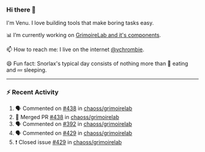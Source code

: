 ### Hi there 👋

I'm Venu. I love building tools that make boring tasks easy.

📊 I’m currently working on [GrimoireLab and it's components](https://chaoss.github.io/grimoirelab).

📫 How to reach me: I live on the internet [@vchrombie](https://www.google.co.in/search?q=vchrombie).

😄 Fun fact: Snorlax's typical day consists of nothing more than :doughnut: eating and :zzz: sleeping.

---

### :zap: Recent Activity

<!--START_SECTION:activity-->
1. 🗣 Commented on [#438](https://github.com/chaoss/grimoirelab/issues/438) in [chaoss/grimoirelab](https://github.com/chaoss/grimoirelab)
2. 🎉 Merged PR [#438](https://github.com/chaoss/grimoirelab/pull/438) in [chaoss/grimoirelab](https://github.com/chaoss/grimoirelab)
3. 🗣 Commented on [#392](https://github.com/chaoss/grimoirelab/issues/392) in [chaoss/grimoirelab](https://github.com/chaoss/grimoirelab)
4. 🗣 Commented on [#429](https://github.com/chaoss/grimoirelab/issues/429) in [chaoss/grimoirelab](https://github.com/chaoss/grimoirelab)
5. ❗️ Closed issue [#429](https://github.com/chaoss/grimoirelab/issues/429) in [chaoss/grimoirelab](https://github.com/chaoss/grimoirelab)
<!--END_SECTION:activity-->

<!--
**vchrombie/vchrombie** is a ✨ _special_ ✨ repository because its `README.md` (this file) appears on your GitHub profile.

Here are some ideas to get you started:

- 🔭 I’m currently working on ...
- 🌱 I’m currently learning ...
- 👯 I’m looking to collaborate on ...
- 🤔 I’m looking for help with ...
- 💬 Ask me about ...
- 📫 How to reach me: ...
- 😄 Pronouns: ...
- ⚡ Fun fact: ...
-->
